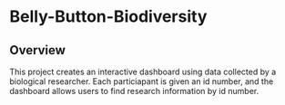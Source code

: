 # Belly-Button-Biodiversity

## Overview

This project creates an interactive dashboard using data collected by a biological researcher. Each particiapant is given an id number, and the dashboard allows users to find research information by id number.
